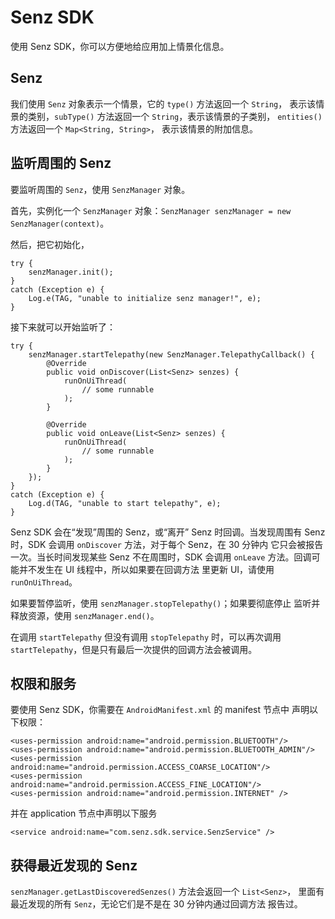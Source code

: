 Senz SDK
========

使用 Senz SDK，你可以方便地给应用加上情景化信息。

Senz
----

我们使用 `Senz` 对象表示一个情景，它的 `type()` 方法返回一个 `String`，
表示该情景的类别，`subType()` 方法返回一个 `String`，表示该情景的子类别，
`entities()` 方法返回一个 `Map<String, String>`， 表示该情景的附加信息。


监听周围的 Senz
---------------

要监听周围的 `Senz`，使用 `SenzManager` 对象。

首先，实例化一个 `SenzManager` 对象：`SenzManager senzManager =
 new SenzManager(context)`。

然后，把它初始化，

    try {
        senzManager.init();
    }
    catch (Exception e) {
        Log.e(TAG, "unable to initialize senz manager!", e);
    }

接下来就可以开始监听了：

    try {
        senzManager.startTelepathy(new SenzManager.TelepathyCallback() {
            @Override
            public void onDiscover(List<Senz> senzes) {
                runOnUiThread(
                    // some runnable
                );
            }
    
            @Override
            public void onLeave(List<Senz> senzes) {
                runOnUiThread(
                    // some runnable
                );
            }
        });
    }
    catch (Exception e) {
        Log.d(TAG, "unable to start telepathy", e);
    }

Senz SDK 会在“发现”周围的 Senz，或“离开” Senz 时回调。当发现周围有
 Senz 时，SDK 会调用 `onDiscover` 方法，对于每个 Senz，在 30 分钟内
它只会被报告一次。当长时间发现某些 Senz 不在周围时，SDK 会调用
 `onLeave` 方法。回调可能并不发生在 UI 线程中，所以如果要在回调方法
里更新 UI，请使用 `runOnUiThread`。

如果要暂停监听，使用 `senzManager.stopTelepathy()`；如果要彻底停止
监听并释放资源，使用 `senzManager.end()`。

在调用 `startTelepathy` 但没有调用 `stopTelepathy` 时，可以再次调用
 `startTelepathy`，但是只有最后一次提供的回调方法会被调用。


权限和服务
----------

要使用 Senz SDK，你需要在 `AndroidManifest.xml` 的 manifest 节点中
声明以下权限：

    <uses-permission android:name="android.permission.BLUETOOTH"/>
    <uses-permission android:name="android.permission.BLUETOOTH_ADMIN"/>
    <uses-permission android:name="android.permission.ACCESS_COARSE_LOCATION"/>
    <uses-permission android:name="android.permission.ACCESS_FINE_LOCATION"/>
    <uses-permission android:name="android.permission.INTERNET" />

并在 application 节点中声明以下服务

    <service android:name="com.senz.sdk.service.SenzService" />


获得最近发现的 Senz
-------------------

`senzManager.getLastDiscoveredSenzes()` 方法会返回一个 `List<Senz>`，
里面有最近发现的所有 `Senz`，无论它们是不是在 30 分钟内通过回调方法
报告过。


